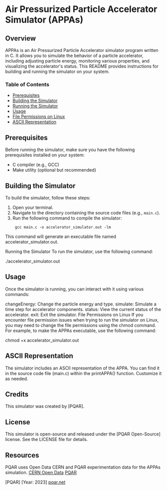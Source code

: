 # Air Pressurized Particle Accelerator Simulator (APPAs)

## Overview
APPAs is an Air Pressurized Particle Accelerator simulator program written in C. It allows you to simulate the behavior of a particle accelerator, including adjusting particle energy, monitoring various properties, and visualizing the accelerator's status. This README provides instructions for building and running the simulator on your system.

### Table of Contents
- [Prerequisites](#prerequisites)
- [Building the Simulator](#building-the-simulator)
- [Running the Simulator](#running-the-simulator)
- [Usage](#usage)
- [File Permissions on Linux](#file-permissions-on-linux)
- [ASCII Representation](#ascii-representation)

## Prerequisites
Before running the simulator, make sure you have the following prerequisites installed on your system:
- C compiler (e.g., GCC)
- Make utility (optional but recommended)

## Building the Simulator
To build the simulator, follow these steps:
1. Open your terminal.
2. Navigate to the directory containing the source code files (e.g., `main.c`).
3. Run the following command to compile the simulator:
   ```shell
    gcc main.c -o accelerator_simulator.out -lm
This command will generate an executable file named accelerator_simulator.out.

Running the Simulator
To run the simulator, use the following command:

./accelerator_simulator.out

## Usage
Once the simulator is running, you can interact with it using various commands:

changeEnergy: Change the particle energy and type.
simulate: Simulate a time step for accelerator components.
status: View the current status of the accelerator.
exit: Exit the simulator.
File Permissions on Linux
If you encounter file permission issues when trying to run the simulator on Linux, you may need to change the file permissions using the chmod command. For example, to make the APPAs executable, use the following command:

chmod +x accelerator_simulator.out

## ASCII Representation
The simulator includes an ASCII representation of the APPA. You can find it in the source code file (main.c) within the printAPPA() function. Customize it as needed.

## Credits
This simulator was created by [PQAR].

## License
This simulator is open-source and released under the [PQAR Open-Source] license. See the LICENSE file for details.

## Resources
PQAR uses Open Data CERN and PQAR experimentation data for the APPAs simulation.
[CERN Open Data](https://opendata.cern.ch/)
[PQAR](https://pqar.net)

[PQAR]
[Year: 2023]
[pqar.net](https://pqar.net)

